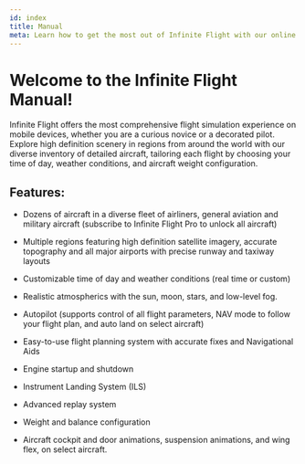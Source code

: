 ```yaml
---
id: index
title: Manual
meta: Learn how to get the most out of Infinite Flight with our online manual
---
```




# Welcome to the Infinite Flight Manual!

Infinite Flight offers the most comprehensive flight simulation experience on mobile devices, whether you are a curious novice or a decorated pilot. Explore high definition scenery in regions from around the world with our diverse inventory of detailed aircraft, tailoring each flight by choosing your time of day, weather conditions, and aircraft weight configuration.



## Features:

- Dozens of aircraft in a diverse fleet of airliners, general aviation and military aircraft (subscribe to Infinite Flight Pro to unlock all aircraft)

  

- Multiple regions featuring high definition satellite imagery, accurate topography and all major airports with precise runway and taxiway layouts

  

- Customizable time of day and weather conditions (real time or custom)

  

- Realistic atmospherics with the sun, moon, stars, and low-level fog.

  

- Autopilot (supports control of all flight parameters, NAV mode to follow your flight plan, and auto land on select aircraft)

  

- Easy-to-use flight planning system with accurate fixes and Navigational Aids

  

- Engine startup and shutdown

  

- Instrument Landing System (ILS)

  

- Advanced replay system

  

- Weight and balance configuration

  

- Aircraft cockpit and door animations, suspension animations, and wing flex, on select aircraft.
